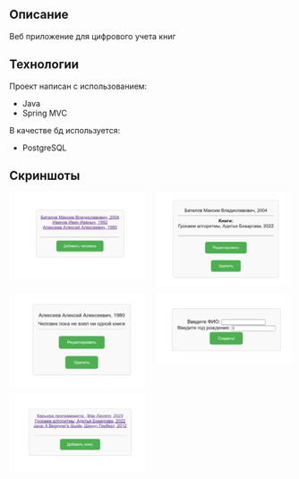 ## Описание
Веб приложение для цифрового учета книг


## Технологии

Проект написан с использованием:

- Java
- Spring MVC

В качестве бд используется: 

- PostgreSQL

## Скриншоты

<div style="display: flex; flex-wrap: wrap; justify-content: space-between;">
    <div style="flex: 0 0 48%; margin-bottom: 10px;">
        <img src="/src/main/resources/images/1%20скрин%20библиотеки.jpg" alt="Скриншот 1" style="width: 100%;">
    </div>
    <div style="flex: 0 0 48%; margin-bottom: 10px;">
        <img src="/src/main/resources/images/2%20скрин%20библиотеки.jpg" alt="Скриншот 2" style="width: 100%;">
    </div>
    <div style="flex: 0 0 48%; margin-bottom: 10px;">
        <img src="/src/main/resources/images/3%20скрин%20библиотеки.jpg" alt="Скриншот 3" style="width: 100%;">
    </div>
    <div style="flex: 0 0 48%; margin-bottom: 10px;">
        <img src="/src/main/resources/images/4%20скрин%20библиотеки.jpg" alt="Скриншот 4" style="width: 100%;">
    </div>
    <div style="flex: 0 0 48%; margin-bottom: 10px;">
        <img src="/src/main/resources/images/5%20скрин%20библиотеки.jpg" alt="Скриншот 5" style="width: 100%;">
    </div>
</div>
